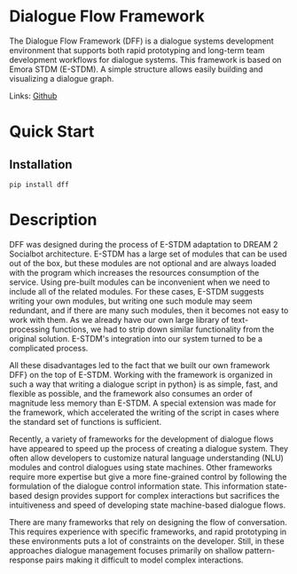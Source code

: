 # Dialogue Flow Framework

The Dialogue Flow Framework (DFF) is a dialogue systems development environment that supports both rapid prototyping and long-term team development workflows for dialogue systems. This framework is based on Emora STDM (E-STDM). A simple structure allows easily building and visualizing a dialogue graph.

Links: [Github](https://github.com/deepmipt/dialog_flow_framework)

# Quick Start

## Installation
```
pip install dff
```


# Description

DFF was designed during the process of E-STDM adaptation to DREAM 2 Socialbot architecture. E-STDM has a large set of modules that can be used out of the box, but these modules are not optional and are always loaded with the program which increases the resources consumption of the service. Using pre-built modules can be inconvenient when we need to include all of the related modules. For these cases, E-STDM suggests writing your own modules, but writing one such module may seem redundant, and if there are many such modules, then it becomes not easy to work with them. As we already have our own large library of text-processing functions, we had to strip down similar functionality from the original solution. E-STDM's integration into our system turned to be a complicated process.

All these disadvantages led to the fact that we built our own framework DFF} on the top of E-STDM. Working with the framework is organized in such a way that writing a dialogue script in python} is as simple, fast, and flexible as possible, and the framework also consumes an order of magnitude less memory than E-STDM. A special extension was made for the framework, which accelerated the writing of the script in cases where the standard set of functions is sufficient. 

Recently, a variety of frameworks for the development of dialogue flows have appeared to speed up the process of creating a dialogue system. They often allow developers to customize natural language understanding (NLU) modules and control dialogues using state machines. Other frameworks require more expertise but give a more fine-grained control by following the formulation of the dialogue control information state. This information state-based design provides support for complex interactions but sacrifices the intuitiveness and speed of developing state machine-based dialogue flows. 

There are many frameworks that rely on designing the flow of conversation. This requires experience with specific frameworks, and rapid prototyping in these environments puts a lot of constraints on the developer. Still, in these approaches dialogue management focuses primarily on shallow pattern-response pairs making it difficult to model complex interactions. 
